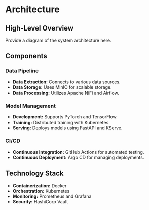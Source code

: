 # Architecture

## High-Level Overview

Provide a diagram of the system architecture here.

## Components

### Data Pipeline

- **Data Extraction:** Connects to various data sources.
- **Data Storage:** Uses MinIO for scalable storage.
- **Data Processing:** Utilizes Apache NiFi and Airflow.

### Model Management

- **Development:** Supports PyTorch and TensorFlow.
- **Training:** Distributed training with Kubernetes.
- **Serving:** Deploys models using FastAPI and KServe.

### CI/CD

- **Continuous Integration:** GitHub Actions for automated testing.
- **Continuous Deployment:** Argo CD for managing deployments.

## Technology Stack

- **Containerization:** Docker
- **Orchestration:** Kubernetes
- **Monitoring:** Prometheus and Grafana
- **Security:** HashiCorp Vault